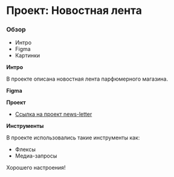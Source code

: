 # Проект: Новостная лента

### Обзор
* Интро
* Figma
* Картинки

**Интро**

В проекте описана новостная лента парфюмерного магазина.

**Figma**

**Проект**

* [Ссылка на проект news-letter](https://andryhaee.github.io/news-letter/)

**Инструменты**

В проекте использовались такие инструменты как:

* Флексы
* Медиа-запросы

Хорошего настроения!
